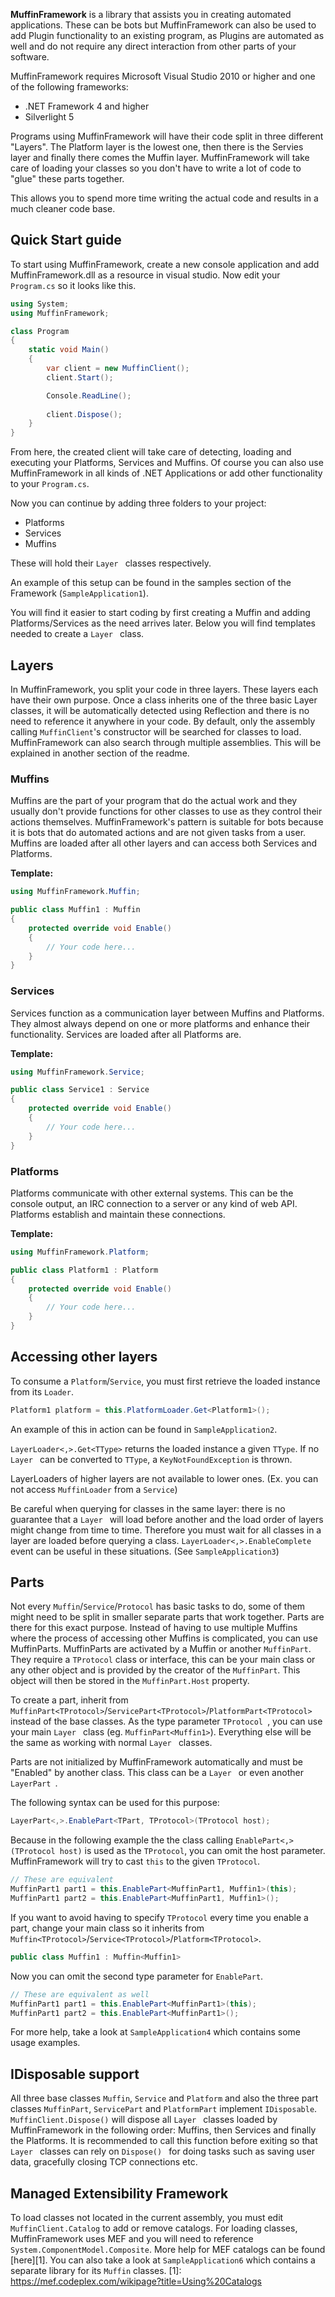 **MuffinFramework** is a library that assists you in creating automated applications. These can be bots but MuffinFramework can also be used to add Plugin functionality to an existing program, as Plugins are automated as well and do not require any direct interaction from other parts of your software.

MuffinFramework requires Microsoft Visual Studio 2010 or higher and one of the following frameworks:

- .NET Framework 4 and higher
- Silverlight 5

Programs using MuffinFramework will have their code split in three different "Layers". The Platform layer is the lowest one, then there is the Servies layer and finally there comes the Muffin layer. MuffinFramework will take care of loading your classes so you don't have to write a lot of code to "glue" these parts together. 

This allows you to spend more time writing the actual code and results in a much cleaner code base.

## Quick Start guide
To start using MuffinFramework, create a new console application and add MuffinFramework.dll as a resource in visual studio.
Now edit your ```Program.cs``` so it looks like this.

```csharp
using System;
using MuffinFramework;

class Program
{
    static void Main()
    {
        var client = new MuffinClient();
        client.Start();

        Console.ReadLine();
        
        client.Dispose();
    }
}
```
From here, the created client will take care of detecting, loading and executing your Platforms, Services and Muffins. Of course you can also use MuffinFramework in all kinds of .NET Applications or add other functionality to your ```Program.cs```.

Now you can continue by adding three folders to your project:

- Platforms
- Services
- Muffins

These will hold their  ```Layer ``` classes respectively.

An example of this setup can be found in the samples section of the Framework (```SampleApplication1```).

You will find it easier to start coding by first creating a Muffin and adding Platforms/Services as the need arrives later. Below you will find templates needed to create a  ```Layer ``` class.

## Layers
In MuffinFramework, you split your code in three layers. These layers each have their own purpose. Once a class inherits one of the three basic Layer classes, it will be automatically detected using Reflection and there is no need to reference it anywhere in your code. By default, only the assembly calling ```MuffinClient```'s constructor will be searched for classes to load. MuffinFramework can also search through multiple assemblies. This will be explained in another section of the readme.


### Muffins
Muffins are the part of your program that do the actual work and they usually don't provide functions for other classes to use as they control their actions themselves. MuffinFramework's pattern is suitable for bots because it is bots that do automated actions and are not given tasks from a user. Muffins are loaded after all other layers and can access both Services and Platforms. 

**Template:**
```csharp
using MuffinFramework.Muffin;

public class Muffin1 : Muffin
{
    protected override void Enable()
    {
        // Your code here...
    }
}
```

### Services
Services function as a communication layer between Muffins and Platforms. They almost always depend on one or more platforms and enhance their functionality. Services are loaded after all Platforms are.

**Template:**
```csharp
using MuffinFramework.Service;

public class Service1 : Service
{
    protected override void Enable()
    {
        // Your code here...
    }
}
```

### Platforms
Platforms communicate with other external systems. This can be the console output, an IRC connection to a server or any kind of web API. Platforms establish and maintain these connections.

**Template:**
```csharp
using MuffinFramework.Platform;

public class Platform1 : Platform
{
    protected override void Enable()
    {
        // Your code here...
    }
}
```

## Accessing other layers
To consume a ```Platform```/```Service```, you must first retrieve the loaded instance from its ```Loader```.
```csharp
Platform1 platform = this.PlatformLoader.Get<Platform1>();
```

An example of this in action can be found in ```SampleApplication2```.

 ```LayerLoader<,>.Get<TType>``` returns the loaded instance a given ```TType```. If no  ```Layer ``` can be converted to ```TType```, a ```KeyNotFoundException``` is thrown.

LayerLoaders of higher layers are not available to lower ones. (Ex. you can not access ```MuffinLoader``` from a ```Service```)

Be careful when querying for classes in the same layer: there is no guarantee that a  ```Layer ``` will load before another and the load order of layers might change from time to time. Therefore you must wait for all classes in a layer are loaded before querying a class. ```LayerLoader<,>.EnableComplete``` event can be useful in these situations. (See ```SampleApplication3```)

## Parts
Not every ```Muffin```/```Service```/```Protocol``` has basic tasks to do, some of them might need to be split in smaller separate parts that work together. Parts are there for this exact purpose. Instead of having to use multiple Muffins where the process of accessing other Muffins is complicated, you can use MuffinParts. MuffinParts are activated by a Muffin or another ```MuffinPart```.
They require a ```TProtocol``` class or interface, this can be your main class or any other object and is provided by the creator of the ```MuffinPart```. This object will then be stored in the ```MuffinPart.Host``` property.

To create a part, inherit from ```MuffinPart<TProtocol>```/```ServicePart<TProtocol>```/```PlatformPart<TProtocol>``` instead of  the base classes. As the type parameter  ```TProtocol ```, you can use your main  ```Layer ``` class (eg. ```MuffinPart<Muffin1>```). Everything else will be the same as working with normal  ```Layer ``` classes.

Parts are not initialized by MuffinFramework automatically and must be "Enabled" by another class. This class can be a  ```Layer ``` or even another  ```LayerPart ```.

The following syntax can be used for this purpose:
```csharp
LayerPart<,>.EnablePart<TPart, TProtocol>(TProtocol host);
```

Because in the following example the the class calling ```EnablePart<,>(TProtocol host)``` is used as the ```TProtocol```, you can omit the host parameter. MuffinFramework will try to cast ```this``` to the given ```TProtocol```.
```csharp
// These are equivalent
MuffinPart1 part1 = this.EnablePart<MuffinPart1, Muffin1>(this);
MuffinPart1 part2 = this.EnablePart<MuffinPart1, Muffin1>();
```

If you want to avoid having to specify ```TProtocol``` every time you enable a part, change your main class so it inherits from ```Muffin<TProtocol>```/```Service<TProtocol>```/```Platform<TProtocol>```. 

```csharp
public class Muffin1 : Muffin<Muffin1>
```
Now you can omit the second type parameter for ```EnablePart```.

```csharp
// These are equivalent as well
MuffinPart1 part1 = this.EnablePart<MuffinPart1>(this);
MuffinPart1 part2 = this.EnablePart<MuffinPart1>();
```
For more help, take a look at ```SampleApplication4``` which contains some usage examples.

## IDisposable support
All three base classes ```Muffin```, ```Service``` and ```Platform``` and also the three part classes ```MuffinPart```, ```ServicePart``` and ```PlatformPart``` implement ```IDisposable```. 
```MuffinClient.Dispose()``` will dispose all  ```Layer ``` classes loaded by MuffinFramework in the following order: Muffins, then Services and finally the Platforms. It is recommended to call this function before exiting so that  ```Layer ``` classes can rely on  ```Dispose() ``` for doing tasks such as saving user data, gracefully closing TCP connections etc.

## Managed Extensibility Framework
To load classes not located in the current assembly, you must edit ```MuffinClient.Catalog``` to add or remove catalogs. For loading classes, MuffinFramework uses MEF and you will need to reference ```System.ComponentModel.Composite```. More help for MEF catalogs can be found [here][1]. You can also take a look at ```SampleApplication6``` which contains a separate library for its ```Muffin``` classes.
  [1]: https://mef.codeplex.com/wikipage?title=Using%20Catalogs 
